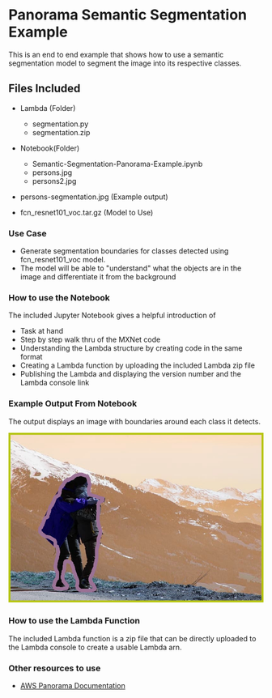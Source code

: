 # Panorama Semantic Segmentation Example

This is an end to end example that shows how to use a semantic segmentation model to segment the image into its respective classes.

## Files Included
- Lambda (Folder)
	- segmentation.py
	- segmentation.zip
- Notebook(Folder)
	- Semantic-Segmentation-Panorama-Example.ipynb
    - persons.jpg
    - persons2.jpg

- persons-segmentation.jpg (Example output)
- fcn_resnet101_voc.tar.gz (Model to Use)

### Use Case
- Generate segmentation boundaries for classes detected using fcn_resnet101_voc model. 
- The model will be able to "understand" what the objects are in the image and differentiate it from the background

### How to use the Notebook
The included Jupyter Notebook gives a helpful introduction of 
- Task at hand 
- Step by step walk thru of the MXNet code
- Understanding the Lambda structure by creating code in the same format
- Creating a Lambda function by uploading the included Lambda zip file
- Publishing the Lambda and displaying the version number and the Lambda console link

### Example Output From Notebook

The output displays an image with boundaries around each class it detects.

![Example Notebook](persons-segmentation.jpg)


### How to use the Lambda Function

The included Lambda function is a zip file that can be directly uploaded to the Lambda console to create a usable Lambda arn. 

### Other resources to use

- [AWS Panorama Documentation](https://docs.aws.amazon.com/panorama/)
